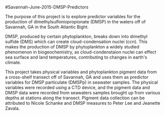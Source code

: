 #Savannah-June-2015-DMSP-Predictors

The purpose of this project is to explore predictor variables for the production of dimethylsulfoniopropionate (DMSP) in the waters off of Savannah, GA in the South Atlantic Bight. 

DMSP, produced by certain phytoplankton, breaks down into dimethyl sulfide (DMS) which can create cloud-condensation nuclei (ccn). This makes the production of DMSP by phytoplankton a widely studied phenomenon in biogeochemistry, as cloud-condenstaion nuclei can effect sea surface and land temperatures, contributing to changes in earth's climate. 

This project takes physical variables and phytoplankton pigment data from a cross-shelf transect off of Savannah, GA and uses them as predictor variables for DMSP particulate (DMSPp) in seawater samples. The physical variables were recorded using a CTD device, and the pigment data and DMSP data were recorded from seawaters samples brought up from various depths at stations along the transect. Pigment data collection can be attributed to Nicole Schanke and DMSP measures to Peter Lee and Jeanette Zavala.
